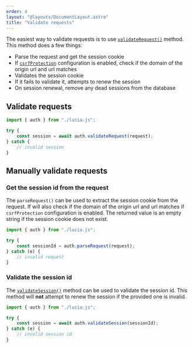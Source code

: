 ```yaml
---
order: 4
layout: "@layouts/DocumentLayout.astro"
title: "Validate requests"
---
```


The easiest way to validate requests is to use [`validateRequest()`]() method. This method does a few things:

- Parse the request and get the session cookie
- If [`csrfProtection`]() configuration is enabled, check if the domain of the origin url and url matches
- Validates the session cookie
- If it fails to validate it, attempts to renew the session
- On session renewal, remove any dead sessions from the database

## Validate requests

```ts
import { auth } from "./lucia.js";

try {
	const session = await auth.validateRequest(request);
} catch {
	// invalid session
}
```

## Manually validate requests

### Get the session id from the request

The `parseRequest()` can be used to extract the session cookie from the request. If will also check if the domain of the origin url and url matches if `csrfProtection` configuration is enabled. The returned value is an empty string if the session cookie does not exist.

```ts
import { auth } from "./lucia.js";

try {
	const sessionId = auth.parseRequest(request);
} catch (e) {
	// invalid request
}
```

### Validate the session id

The [`validateSession()`]() method can be used to validate the session id. This method will **not** attempt to renew the session if the provided one is invalid.

```ts
import { auth } from "./lucia.js";

try {
	const session = await auth.validateSession(sessionId);
} catch (e) {
	// invalid session id
}
```
